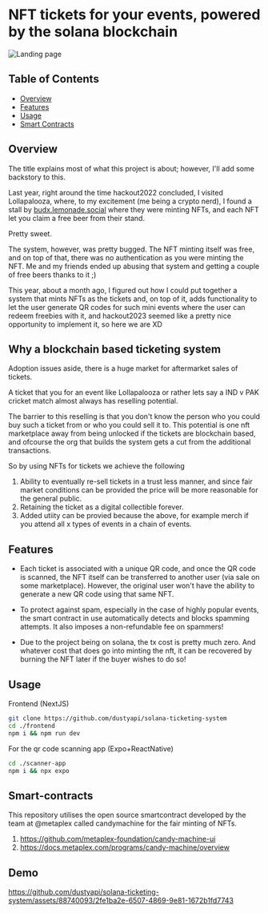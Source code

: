 # NFT tickets for your events, powered by the solana blockchain

![Landing page](https://github.com/dustyapi/solana-ticketing-system/assets/88740093/c4ef69f6-020d-4d5e-ad7c-dbdbb926b0d1)

## Table of Contents
- [Overview](#overview)
- [Features](#features)
- [Usage](#usage)
- [Smart Contracts](#smart-contracts)

## Overview

The title explains most of what this project is about; however, I'll add some backstory to this.

Last year, right around the time hackout2022 concluded, I visited Lollapalooza, where, to my excitement (me being a crypto nerd), I found a stall by [budx.lemonade.social](https://budx.lemonade.social/) where they were minting NFTs, and each NFT let you claim a free beer from their stand.

Pretty sweet.

The system, however, was pretty bugged. The NFT minting itself was free, and on top of that, there was no authentication as you were minting the NFT. Me and my friends ended up abusing that system and getting a couple of free beers thanks to it ;)

This year, about a month ago, I figured out how I could put together a system that mints NFTs as the tickets and, on top of it, adds functionality to let the user generate QR codes for such mini events where the user can redeem freebies with it, and hackout2023 seemed like a pretty nice opportunity to implement it, so here we are XD

## Why a blockchain based ticketing system


Adoption issues aside, there is a huge market for aftermarket sales of tickets.

A ticket that you for an event like Lollapalooza or rather lets say a IND v PAK cricket match almost always has reselling potential.

The barrier to this reselling is that you don't know the person who you could buy such a ticket from or who you could sell it to. This potential is one nft marketplace away from being unlocked if the tickets are blockchain based, and ofcourse the org that builds the system gets a cut from the additional transactions.

So by using NFTs for tickets we achieve the following
1. Ability to eventually re-sell tickets in a trust less manner, and since fair market conditions can be provided the price will be more reasonable for the general public.
2. Retaining the ticket as a digital collectible forever.
3. Added utiity can be provied because the above, for example merch if you attend all x types of events in a chain of events.


## Features

- Each ticket is associated with a unique QR code, and once the QR code is scanned, the NFT itself can be transferred to another user (via sale on some marketplace). However, the original user won't have the ability to generate a new QR code using that same NFT.

- To protect against spam, especially in the case of highly popular events, the smart contract in use automatically detects and blocks spamming attempts. It also imposes a non-refundable fee on spammers!

- Due to the project being on solana, the tx cost is pretty much zero. And whatever cost that does go into minting the nft, it can be recovered by burning the NFT later if the buyer wishes to do so!


## Usage

Frontend (NextJS)

```bash
git clone https://github.com/dustyapi/solana-ticketing-system
cd ./frontend
npm i && npm run dev 
```
For the qr code scanning app (Expo+ReactNative)
```bash
cd ./scanner-app 
npm i && npx expo
```
## Smart-contracts

This repository utilises the open source smartcontract developed by the team at @metaplex called candymachine for the fair minting of NFTs.

1. https://github.com/metaplex-foundation/candy-machine-ui
2. https://docs.metaplex.com/programs/candy-machine/overview


## Demo
https://github.com/dustyapi/solana-ticketing-system/assets/88740093/2fe1ba2e-6507-4869-9e81-1672b1fd7743




